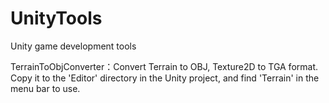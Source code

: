 # UnityTools
Unity game development tools

TerrainToObjConverter：Convert Terrain to OBJ, Texture2D to TGA format.
Copy it to the 'Editor' directory in the Unity project, and find 'Terrain' in the menu bar to use.
